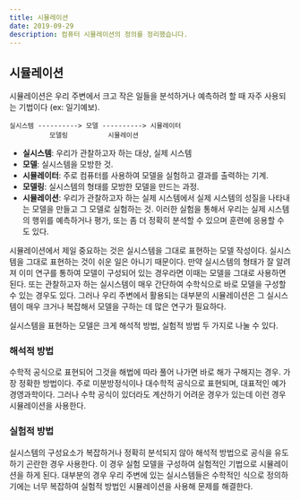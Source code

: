 ```yaml
---
title: 시뮬레이션
date: 2019-09-29
description: 컴퓨터 시뮬레이션의 정의를 정리했습니다.
---
```



## 시뮬레이션
시뮬레이션은 우리 주변에서 크고 작은 일들을 분석하거나 예측하려 할 때 자주 사용되는 기법이다 (ex: 일기예보). 

```
실시스템 ----------> 모델 ----------> 시뮬레이터
          모델링          시뮬레이션
```

- **실시스템**: 우리가 관찰하고자 하는 대상, 실제 시스템
- **모델**: 실시스템을 모방한 것.
- **시뮬레이터**: 주로 컴퓨터를 사용하여 모델을 실험하고 결과를 출력하는 기계.
- **모델링**: 실시스템의 형태를 모방한 모델을 만드는 과정.
- **시뮬레이션**: 우리가 관찰하고자 하는 실제 시스템에서 실제 시스템의 성질을 나타내는 모델을 만들고 그 모델로 실험하는 것. 이러한 실험을 통해서 우리는 실제 시스템의 행위를 예측하거나 평가, 또는 좀 더 정확히 분석할 수 있으며 훈련에 응용할 수도 있다. 

시뮬레이션에서 제일 중요하는 것은 실시스템을 그대로 표현하는 모델 작성이다. 실시스템을 그대로 표현하는 것이 쉬운 일은 아니기 때문이다. 만약 실시스템의 형태가 잘 알려져 이미 연구를 통하여 모델이 구성되어 있는 경우라면 이때는 모델을 그대로 사용하면 된다. 또는 관찰하고자 하는 실시스템이 매우 간단하여 수학식으로 바로 모델을 구성할 수 있는 경우도 있다. 그러나 우리 주변에서 활용되는 대부분의 시뮬레이션은 그 실시스템이 매우 크거나 복잡해서 모델을 구하는 데 많은 연구가 필요하다.

실시스템을 표현하는 모델은 크게 해석적 방법, 실험적 방법 두 가지로 나눌 수 있다. 

### 해석적 방법
수학적 공식으로 표현되어 그것을 해법에 따라 풀어 나가면 바로 해가 구해지는 경우. 가장 정확한 방법이다. 주로 미분방정식이나 대수학적 공식으로 표현되며, 대표적인 예가 경영과학이다. 
그러나 수학 공식이 있더라도 계산하기 어려운 경우가 있는데 이런 경우 시뮬레이션을 사용한다.

### 실험적 방법
실시스템의 구성요소가 복잡하거나 정확히 분석되지 않아 해석적 방법으로 공식을 유도하기 곤란한 경우 사용한다. 이 경우 실험 모델을 구성하여 실험적인 기법으로 시뮬레이션을 하게 된다. 대부분의 경우 우리 주변에 있는 실시스템들은 수학적인 식으로 정의하기에는 너무 복잡하여 실험적 방법인 시뮬레이션을 사용해 문제를 해결한다.